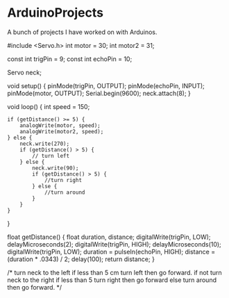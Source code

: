 # ArduinoProjects
A bunch of projects I have worked on with Arduinos.

#include <Servo.h>
int motor = 30;
int motor2 = 31;

const int trigPin = 9;
const int echoPin = 10;

Servo neck;

void setup() {
    pinMode(trigPin, OUTPUT);
    pinMode(echoPin, INPUT);
    pinMode(motor, OUTPUT);
    Serial.begin(9600);
    neck.attach(8);
}

void loop() {
    int speed = 150;




    if (getDistance() >= 5) {
        analogWrite(motor, speed);
        analogWrite(motor2, speed);
    } else {
        neck.write(270);
        if (getDistance() > 5) {
            // turn left
        } else {
            neck.write(90);
            if (getDistance() > 5) {
                //turn right
            } else {
                //turn around
            }
        }
    }

}

float getDistance() {
    float duration, distance;
    digitalWrite(trigPin, LOW);
    delayMicroseconds(2);
    digitalWrite(trigPin, HIGH);
    delayMicroseconds(10);
    digitalWrite(trigPin, LOW);
    duration = pulseIn(echoPin, HIGH);
    distance = (duration * .0343) / 2;
    delay(100);
    return distance;
}

/* turn neck to the left if less than 5 cm turn left then go forward. 
if not turn neck to the right if less than 5 turn right then go forward
else turn around then go forward. */ 
